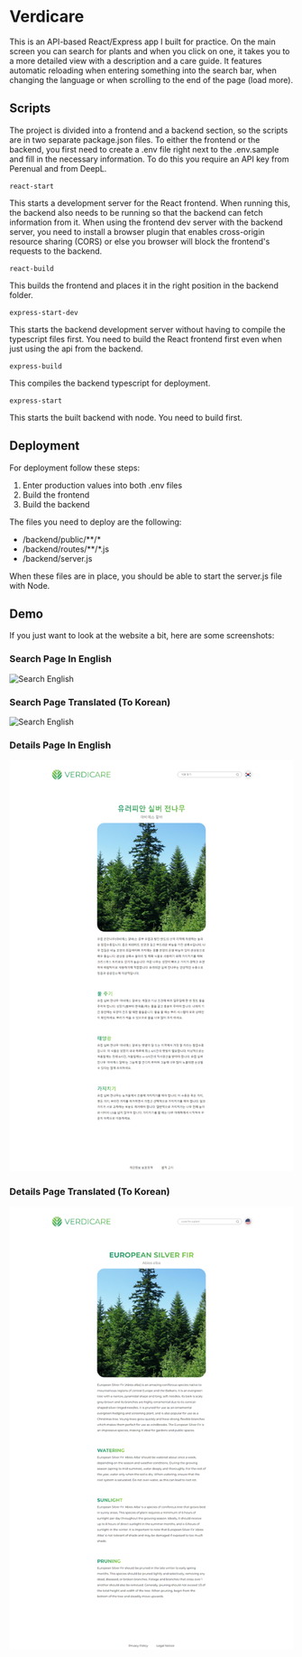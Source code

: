 # Verdicare
This is an API-based React/Express app I built for practice. On the main screen
you can search for plants and when you click on one, it takes you to a more detailed
view with a description and a care guide. It features automatic reloading when entering
something into the search bar, when changing the language or when scrolling to the end
of the page (load more).

## Scripts
The project is divided into a frontend and a backend section, so the scripts are
in two separate package.json files. To either the frontend or the backend, you
first need to create a .env file right next to the .env.sample and fill in the necessary
information. To do this you require an API key from Perenual and from DeepL.
```
react-start
```
This starts a development server for the React frontend. When running this, the backend
also needs to be running so that the backend can fetch information from it. When using
the frontend dev server with the backend server, you need to install a browser plugin
that enables cross-origin resource sharing (CORS) or else you browser will block
the frontend's requests to the backend.
```
react-build
```
This builds the frontend and places it in the right position in the backend folder.
```
express-start-dev
```
This starts the backend development server without having to compile the typescript files
first. You need to build the React frontend first even when just using the api from
the backend.
```
express-build
```
This compiles the backend typescript for deployment.
```
express-start
```
This starts the built backend with node. You need to build first.
## Deployment
For deployment follow these steps:
1. Enter production values into both .env files
2. Build the frontend
3. Build the backend

The files you need to deploy are the following:
- /backend/public/**/*
- /backend/routes/**/*.js
- /backend/server.js

When these files are in place, you should be able to start the server.js file with Node.

## Demo
If you just want to look at the website a bit, here are some screenshots:

### Search Page In English
![Search English](screencapture-english-search.png)

### Search Page Translated (To Korean)
![Search English](screencapture-korean-search.png)

### Details Page In English
![Search English](screencapture-korean-details.png)

### Details Page Translated (To Korean)
![Search English](screencapture-english-details.png)